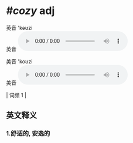 # ***\#cozy*** adj
英音 'kəʊzi  
英音
<audio src="./media/cozy1.aac" controls="controls"></audio>

美音 'koʊzi  
美音
<audio src="./media/cozy2.aac" controls="controls"></audio>



| 词频 1 |  

英文释义
---
### 1.**舒适的, 安逸的**  


